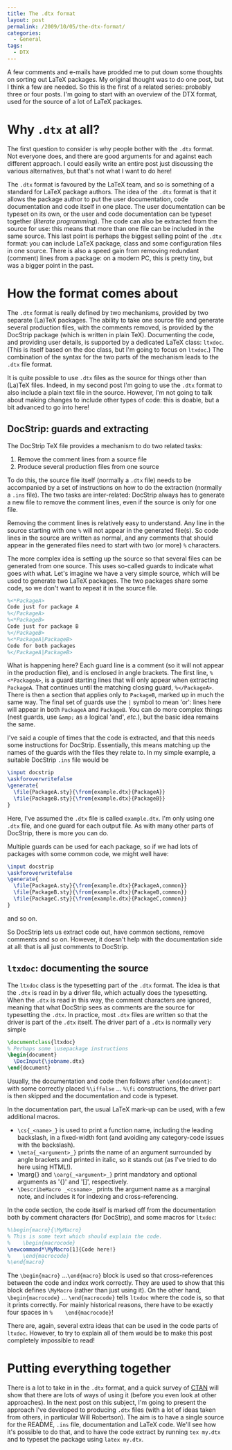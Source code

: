 ```yaml
---
title: The .dtx format
layout: post
permalink: /2009/10/05/the-dtx-format/
categories:
  - General
tags:
  - DTX
---
```

A few comments and e-mails have prodded me to put down some thoughts on sorting out LaTeX packages. My original thought was to do one post, but I think a few are needed. So this is the first of a related series: probably three or four posts. I'm going to start with an overview of the DTX format, used for the source of a lot of LaTeX packages.

# Why `.dtx` at all?

The first question to consider is why people bother with the `.dtx` format. Not everyone does, and there are good arguments for and against each different approach. I could easily write an entire post just discussing the various alternatives, but that's not what I want to do here!

The `.dtx` format is favoured by the LaTeX team, and so is something of a standard for LaTeX package authors. The idea of the `.dtx` format is that it allows the package author to put the user documentation, code documentation and code itself in one place.  The user documentation can be typeset on its own, or the user and code documentation can be typeset together (_literate programming_). The code can also be extracted from the source for use: this means that more than one file can be included in the same source. This last point is perhaps the biggest selling point of the `.dtx` format: you can include LaTeX package, class and some configuration files in one source. There is also a speed gain from removing redundant (comment) lines from a package: on a modern PC, this is pretty tiny, but was a bigger point in the past.

# How the format comes about

The `.dtx` format is really defined by two mechanisms, provided by two separate (La)TeX packages. The ability to take one source file and generate several production files, with the comments removed, is provided by the DocStrip package (which is written in plain TeX). Documenting the code, and providing user details, is supported by a dedicated LaTeX class: `ltxdoc`. (This is itself based on the doc class, but I'm going to focus on `ltxdoc`.) The combination of the syntax for the two parts of the mechanism leads to the `.dtx` file format.

It is quite possible to use `.dtx` files as the source for things other than (La)TeX files. Indeed, in my second post I'm going to use the `.dtx` format to also include a plain text file in the source. However, I'm not going to talk about making changes to include other types of code: this is doable, but a bit advanced to go into here!

## DocStrip: guards and extracting

The DocStrip TeX file provides a mechanism to do two related tasks:

1. Remove the comment lines from a source file
2. Produce several production files from one source

To do this, the source file itself (normally a `.dtx` file) needs to be accompanied by a set of instructions on how to do the extraction (normally a `.ins` file). The two tasks are inter-related: DocStrip always has to generate a new file to remove the comment lines, even if the source is only for one file.

Removing the comment lines is relatively easy to understand. Any line in the source starting with one `%` will not appear in the generated file(s). So code lines in the source are written as normal, and any comments that should appear in the generated files need to start with two (or more) `%` characters.

The more complex idea is setting up the source so that several files can be generated from one source. This uses so-called guards to indicate what goes with what. Let's imagine we have a very simple source, which will be used to generate two LaTeX packages. The two packages share some code, so we don't want to repeat it in the source file.

```latex
%<*PackageA>
Code just for package A
%</PackageA>
%<*PackageB>
Code just for package B
%</PackageB>
%<*PackageA|PackageB>
Code for both packages
%</PackageA|PackageB>
```

What is happening here? Each guard line is a comment (so it will not appear in the production file), and is enclosed in angle brackets. The first line, `%<*PackageA>`, is a guard starting lines that will only appear when extracting `PackageA`. That continues until the matching closing guard, `%</PackageA>`. There is then a section that applies only to `PackageB`, marked up in much the same way. The final set of guards use the `|` symbol to mean 'or': lines here will appear in both `PackageA` and `PackageB`. You can do more complex things (nest guards, use `&amp;` as a logical 'and', _etc_.), but the basic idea remains the same.

I've said a couple of times that the code is extracted, and that this needs some instructions for DocStrip. Essentially, this means matching up the names of the guards with the files they relate to. In my simple example, a suitable DocStrip `.ins` file would be

```latex
\input docstrip
\askforoverwritefalse
\generate{
  \file{PackageA.sty}{\from{example.dtx}{PackageA}}
  \file{PackageB.sty}{\from{example.dtx}{PackageB}}
}
```

Here, I've assumed the `.dtx` file is called `example.dtx`. I'm only using one `.dtx` file, and one guard for each output file. As with many other parts of DocStrip, there is more you can do.

Multiple guards can be used for each package, so if we had lots of packages with some common code, we might well have:

```latex
\input docstrip
\askforoverwritefalse
\generate{
  \file{PackageA.sty}{\from{example.dtx}{PackageA,common}}
  \file{PackageB.sty}{\from{example.dtx}{PackageB,common}}
  \file{PackageC.sty}{\from{example.dtx}{PackageC,common}}
}
```

and so on.

So DocStrip lets us extract code out, have common sections, remove comments and so on. However, it doesn't help with the documentation side at all: that is all just comments to DocStrip.

## `ltxdoc`: documenting the source

The `ltxdoc` class is the typesetting part of the `.dtx` format. The idea is that the `.dtx` is read in by a driver file, which actually does the typesetting. When the `.dtx` is read in this way, the comment characters are ignored, meaning that what DocStrip sees as comments are the source for typesetting the `.dtx`. In practice, most `.dtx` files are written so that the driver is part of the `.dtx` itself. The driver part of a `.dtx` is normally very simple

```latex
\documentclass{ltxdoc}
% Perhaps some \usepackage instructions
\begin{document}
  \DocInput{\jobname.dtx}
\end{document}
```

Usually, the documentation and code then follows after `\end{document}`: with some correctly placed `%\iffalse` ... `%\fi` constructions, the driver part is then skipped and the documentation and code is typeset.

In the documentation part, the usual LaTeX mark-up can be used, with a few additional macros.

- `\cs{_<name>_}` is used to print a function name, including the leading backslash, in a fixed-width font (and avoiding any category-code issues with the backslash).
- `\meta{_<argument>_}` prints the name of an argument surrounded by angle brackets and printed in italic, so it stands out (as I've tried to do here using HTML!).
- \marg{_<argument>_} and `\oarg{_<argument>_}` print mandatory and optional arguments as '{_<argument>_}' and '[_<argument>_]', respectively.
- `\DescribeMacro _<csname>_` prints the argument name as a marginal note, and includes it for indexing and cross-referencing.

In the code section, the code itself is marked off from the documentation both by comment characters (for DocStrip), and some macros for `ltxdoc`:

```latex
%\begin{macro}{\MyMacro}
% This is some text which should explain the code.
%    \begin{macrocode}
\newcommand*\MyMacro[1]{Code here!}
%    \end{macrocode}
%\end{macro}
```

The `\begin{macro}` ...`\end{macro}` block is used so that cross-references between the code and index work correctly. They are used to show that this block defines `\MyMacro` (rather than just using it). On the other hand, `\begin{macrocode}` ... `\end{macrocode}` tells `ltxdoc` where the code is, so that it prints correctly. For mainly historical reasons, there have to be exactly four spaces in `%    \end{macrocode}`!

There are, again, several extra ideas that can be used in the code parts of `ltxdoc`. However, to try to explain all of them would be to make this post completely impossible to read!

# Putting everything together

There is a lot to take in in the `.dtx` format, and a quick survey of [CTAN](https://www.ctan.org) will show that there are lots of ways of using it (before you even look at other approaches). In the next post on this subject, I'm going to present the approach I've developed to producing `.dtx` files (with a lot of ideas taken from others, in particular Will Robertson). The aim is to have a single source for the README, `.ins` file, documentation and LaTeX code. We'll see how it's possible to do that, and to have the code extract by running `tex my.dtx` and to typeset the package using `latex my.dtx`.
